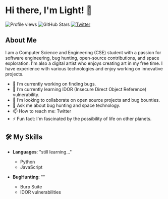 # Hi there, I'm Light! 👋

![Profile views](https://komarev.com/ghpvc/?username=Light-Yagami-01&color=blue) ![GitHub Stars](https://img.shields.io/github/stars/Light-Yagami-01?style=social) [![Twitter](https://img.shields.io/badge/Twitter-Profile-blue?logo=twitter)](https://twitter.com/_Light_Yagami_x)

## About Me

I am a Computer Science and Engineering (CSE) student with a passion for software engineering, bug hunting, open-source contributions, and space exploration. I'm also a digital artist who enjoys creating art in my free time. I have experience with various technologies and enjoy working on innovative projects.

- 🔭 I’m currently working on finding bugs.
- 🌱 I’m currently learning IDOR (Insecure Direct Object Reference) vulnerability.
- 👯 I’m looking to collaborate on open source projects and bug bounties.
- 💬 Ask me about bug hunting and space technology.
- 📫 How to reach me: Twitter
- ⚡ Fun fact: I'm fascinated by the possibility of life on other planets.

## 🛠️ My Skills

- **Languages**: "still learning..."
  - Python
  - JavaScript 

- **BugHunting**: ""
  - Burp Suite
  - IDOR vulnerabilities
